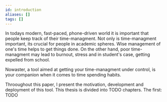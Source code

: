 ```yaml
---
id: introduction
aliases: []
tags: []
---
```


In todays modern, fast-paced, phone-driven world it is important that people keep track of their time-managment. Not only is time-managment important,
its crucial for people in academic spheres. Wise management of one's time helps to get things done. On the other hand, poor time-managment may lead
to burnout, stress and in student's case, getting expelled from school.

Nowaster, a tool aimed at getting your time-managment under control, is your companion when it comes to time spending habits.

Throoughout this paper, I present the motivation, development and deployment of this tool. This thesis is divided into TODO chapters. The first: TODO


